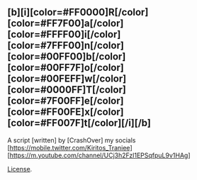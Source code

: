 [b][i][color=#FF0000]R[/color][color=#FF7F00]a[/color][color=#FFFF00]i[/color][color=#7FFF00]n[/color][color=#00FF00]b[/color][color=#00FF7F]o[/color][color=#00FEFF]w[/color] [color=#0000FF]T[/color][color=#7F00FF]e[/color][color=#FF00FE]x[/color][color=#FF007F]t[/color][/i][/b]
------


A script [written] by [CrashOver] 
my socials [https://mobile.twitter.com/Kiritos_Traniee] [https://m.youtube.com/channel/UCj3h2Fzl1EPSqfpuL9v1HAg]

[License](https://codepen.io/CrashOverRide9/pen/OGdbYo/license).
